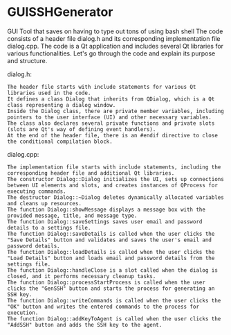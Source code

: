 # GUISSHGenerator
GUI Tool  that saves on having to type out tons of  using bash shell
The code  consists of a header file dialog.h and its corresponding implementation file dialog.cpp. The code is a  Qt application and includes several Qt libraries for various functionalities. Let's go through the code and explain its purpose and structure.

dialog.h:

    The header file starts with include statements for various Qt libraries used in the code.
    It defines a class Dialog that inherits from QDialog, which is a Qt class representing a dialog window.
    Inside the Dialog class, there are private member variables, including pointers to the user interface (UI) and other necessary variables.
    The class also declares several private functions and private slots (slots are Qt's way of defining event handlers).
    At the end of the header file, there is an #endif directive to close the conditional compilation block.

dialog.cpp:

    The implementation file starts with include statements, including the corresponding header file and additional Qt libraries.
    The constructor Dialog::Dialog initializes the UI, sets up connections between UI elements and slots, and creates instances of QProcess for executing commands.
    The destructor Dialog::~Dialog deletes dynamically allocated variables and cleans up resources.
    The function Dialog::showMessage displays a message box with the provided message, title, and message type.
    The function Dialog::saveSettings saves user email and password details to a settings file.
    The function Dialog::saveDetails is called when the user clicks the "Save Details" button and validates and saves the user's email and password details.
    The function Dialog::loadDetails is called when the user clicks the "Load Details" button and loads email and password details from the settings file.
    The function Dialog::handleClose is a slot called when the dialog is closed, and it performs necessary cleanup tasks.
    The function Dialog::processStartProcess is called when the user clicks the "GenSSH" button and starts the process for generating an SSH key.
    The function Dialog::writeCommands is called when the user clicks the "OK" button and writes the entered commands to the process for execution.
    The function Dialog::addKeyToAgent is called when the user clicks the "AddSSH" button and adds the SSH key to the agent.
